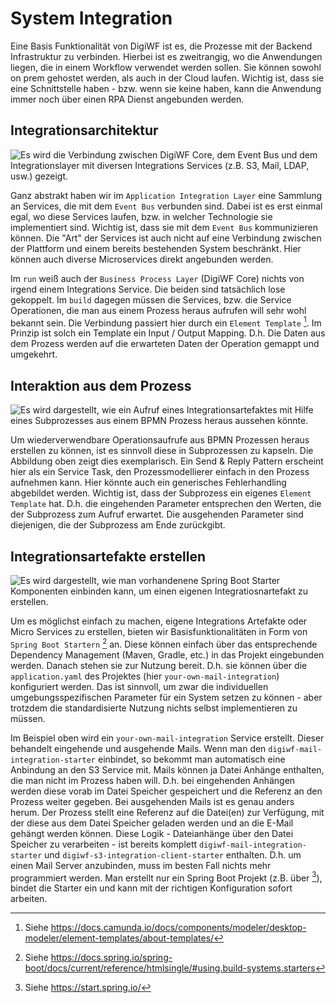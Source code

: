 # System Integration

Eine Basis Funktionalität von DigiWF ist es, die Prozesse mit der Backend Infrastruktur zu verbinden.
Hierbei ist es zweitrangig, wo die Anwendungen liegen, die in einem Workflow verwendet werden sollen.
Sie können sowohl on prem gehostet werden, als auch in der Cloud laufen. Wichtig ist, dass sie eine Schnittstelle haben - bzw. wenn sie keine haben, kann die Anwendung immer noch über einen RPA Dienst angebunden werden.


## Integrationsarchitektur
![Es wird die Verbindung zwischen DigiWF Core, dem Event Bus und dem Integrationslayer mit diversen
Integrations Services (z.B. S3, Mail, LDAP, usw.) gezeigt.](~@source/images/platform/architecture/integration/digiwf_integration_architecture.png)

Ganz abstrakt haben wir im `Application Integration Layer` eine Sammlung an Services, die mit dem `Event Bus`
verbunden sind. Dabei ist es erst einmal egal, wo diese Services laufen, bzw. in welcher Technologie sie
implementiert sind. Wichtig ist, dass sie mit dem `Event Bus` kommunizieren können. Die "Art" der Services ist auch
nicht auf eine Verbindung zwischen der Plattform und einem bereits bestehenden System beschränkt. Hier können auch
diverse Microservices direkt angebunden werden.

Im `run` weiß auch der `Business Process Layer` (DigiWF Core) nichts von irgend einem Integrations Service. Die
beiden sind tatsächlich lose gekoppelt. Im `build` dagegen müssen die Services, bzw. die Service Operationen, die
man aus einem Prozess heraus aufrufen will sehr wohl bekannt sein. Die Verbindung passiert hier durch ein `Element
Template` [^1]. Im Prinzip ist solch ein Template ein Input / Output Mapping. D.h. Die Daten aus dem Prozess werden
auf die erwarteten Daten der Operation gemappt und umgekehrt.

## Interaktion aus dem Prozess
![Es wird dargestellt, wie ein Aufruf eines Integrationsartefaktes mit Hilfe eines Subprozesses aus einem
BPMN Prozess heraus aussehen könnte.](~@source/images/platform/architecture/integration/digiwf_integrate_from_process.png)

Um wiederverwendbare Operationsaufrufe aus BPMN Prozessen heraus erstellen zu können, ist es sinnvoll diese in
Subprozessen zu kapseln. Die Abbildung oben zeigt dies exemplarisch. Ein Send & Reply Pattern erscheint hier als ein
Service Task, den Prozessmodellierer einfach in den Prozess aufnehmen kann. Hier könnte auch ein generisches
Fehlerhandling abgebildet werden. Wichtig ist, dass der Subprozess ein eigenes `Element Template` hat. D.h. die
eingehenden Parameter entsprechen den Werten, die der Subprozess zum Aufruf erwartet. Die ausgehenden
Parameter sind diejenigen, die der Subprozess am Ende zurückgibt.

## Integrationsartefakte erstellen
![Es wird dargestellt, wie man vorhandenene Spring Boot Starter Komponenten einbinden kann, um einen
eigenen Integratiosnartefakt zu erstellen.](~@source/images/platform/architecture/integration/digiwf_how_to_build_a_integration_artifact.png)

Um es möglichst einfach zu machen, eigene Integrations Artefakte oder Micro Services zu erstellen, bieten wir
Basisfunktionalitäten in Form von `Spring Boot Startern` [^2] an. Diese können einfach über das entsprechende
Dependency Management (Maven, Gradle, etc.) in das Projekt eingebunden werden. Danach stehen sie zur Nutzung bereit.
D.h. sie können über die `application.yaml` des Projektes (hier `your-own-mail-integration`) konfiguriert werden.
Das ist sinnvoll, um zwar die individuellen umgebungsspezifischen Parameter für ein System setzen zu können - aber
trotzdem die standardisierte Nutzung nichts selbst implementieren zu müssen.

Im Beispiel oben wird ein `your-own-mail-integration` Service erstellt. Dieser behandelt eingehende und ausgehende
Mails. Wenn man den `digiwf-mail-integration-starter` einbindet, so bekommt man automatisch eine Anbindung an den S3
Service mit. Mails können ja Datei Anhänge enthalten, die man nicht im Prozess haben will. D.h. bei eingehenden
Anhängen werden diese vorab im Datei Speicher gespeichert und die Referenz an den Prozess weiter gegeben. Bei
ausgehenden Mails ist es genau anders herum. Der Prozess stellt eine Referenz auf die Datei(en) zur Verfügung, mit
der diese aus dem Datei Speicher geladen werden und an die E-Mail gehängt werden können. Diese Logik - Dateianhänge
über den Datei Speicher zu verarbeiten - ist bereits komplett `digiwf-mail-integration-starter` und
`digiwf-s3-integration-client-starter` enthalten. D.h. um einen Mail Server anzubinden, muss im besten Fall nichts
mehr programmiert werden. Man erstellt nur ein Spring Boot Projekt (z.B. über [^3]), bindet die Starter ein und kann
mit der richtigen Konfiguration sofort arbeiten.

[^1]: Siehe https://docs.camunda.io/docs/components/modeler/desktop-modeler/element-templates/about-templates/
[^2]: Siehe https://docs.spring.io/spring-boot/docs/current/reference/htmlsingle/#using.build-systems.starters
[^3]: Siehe https://start.spring.io/
